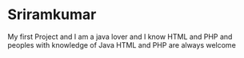 # Sriramkumar
My first Project and 
I am a java lover  and 
I know HTML and PHP and
peoples with knowledge of Java HTML and PHP are always welcome
